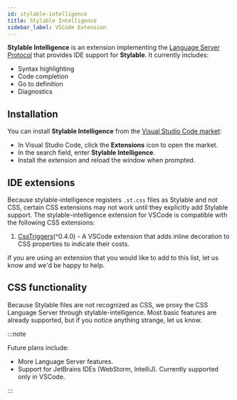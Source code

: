 ```yaml
---
id: stylable-intelligence
title: Stylable Intelligence
sidebar_label: VSCode Extension
---
```


**Stylable Intelligence** is an extension implementing the [Language Server Protocol](https://microsoft.github.io/language-server-protocol/) that provides IDE support for **Stylable**. It currently includes:

- Syntax highlighting
- Code completion
- Go to definition
- Diagnostics

## Installation

You can install **Stylable Intelligence** from the [Visual Studio Code market](https://marketplace.visualstudio.com/items?itemName=wix.stylable-intelligence):

- In Visual Studio Code, click the **Extensions** icon to open the market.
- In the search field, enter **Stylable Intelligence**.
- Install the extension and reload the window when prompted.

## IDE extensions

Because stylable-intelligence registers `.st.css` files as Stylable and not CSS, certain CSS extensions may not work until they explicitly add Stylable support. The stylable-intelligence extension for VSCode is compatible with the following CSS extensions:

1. [CssTriggers](https://github.com/kisstkondoros/csstriggers)(^0.4.0) - A VSCode extension that adds inline decoration to CSS properties to indicate their costs.

If you are using an extension that you would like to add to this list, let us know and we'd be happy to help.

## CSS functionality

Because Stylable files are not recognized as CSS, we proxy the CSS Language Server through stylable-intelligence. Most basic features are already supported, but if you notice anything strange, let us know.

:::note

Future plans include:

- More Language Server features.
- Support for JetBrains IDEs (WebStorm, IntelliJ). Currently supported only in VSCode.

:::
